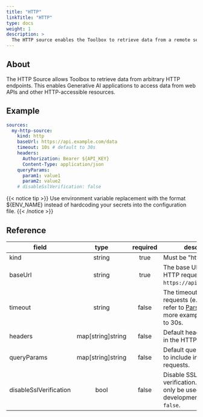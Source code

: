 ```yaml
---
title: "HTTP"
linkTitle: "HTTP"
type: docs
weight: 1
description: >
  The HTTP source enables the Toolbox to retrieve data from a remote server using HTTP requests.
---
```


## About

The HTTP Source allows Toolbox to retrieve data from arbitrary HTTP
endpoints. This enables Generative AI applications to access data from web APIs
and other HTTP-accessible resources.

## Example

```yaml
sources:
  my-http-source:
    kind: http
    baseUrl: https://api.example.com/data
    timeout: 10s # default to 30s
    headers:
      Authorization: Bearer ${API_KEY}
      Content-Type: application/json
    queryParams:
      param1: value1
      param2: value2
    # disableSslVerification: false
```

{{< notice tip >}}
Use environment variable replacement with the format ${ENV_NAME}
instead of hardcoding your secrets into the configuration file.
{{< /notice >}}

## Reference

| **field**              |     **type**      | **required** | **description**                                                                                                                    |
|------------------------|:-----------------:|:------------:|------------------------------------------------------------------------------------------------------------------------------------|
| kind                   |      string       |     true     | Must be "http".                                                                                                                    |
| baseUrl                |      string       |     true     | The base URL for the HTTP requests (e.g., `https://api.example.com`).                                                              |
| timeout                |      string       |    false     | The timeout for HTTP requests (e.g., "5s", "1m", refer to [ParseDuration][parse-duration-doc] for more examples). Defaults to 30s. |
| headers                | map[string]string |    false     | Default headers to include in the HTTP requests.                                                                                   |
| queryParams            | map[string]string |    false     | Default query parameters to include in the HTTP requests.                                                                          |
| disableSslVerification |       bool        |    false     | Disable SSL certificate verification. This should only be used for local development. Defaults to `false`.                         |

[parse-duration-doc]: https://pkg.go.dev/time#ParseDuration
